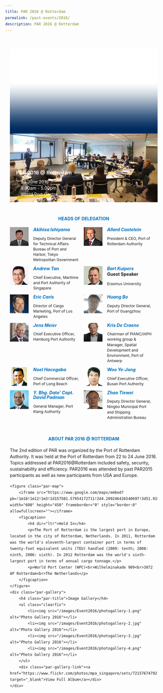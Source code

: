 ```yaml
---
title: PAR 2016 @ Rotterdam
permalink: /past-events/2016/
description: PAR 2016 @ Rotterdam
---
```

<style type="text/css">
	body {font-size:14px;line-height:1.42857143;}
	h1, h2, h3, h4, h5, h6 {line-height:1.1;}
	a[href$=".pdf"] {margin-left:0;}
	a[href$=".pdf"]:before {display:none;}
	.content ol {font-size:inherit;}
	.content p {margin:0 0 15px;font-size:inherit;line-height:inherit;}
	.content li, .content ol li {margin:0;font-size:inherit;line-height:inherit;}
	.mobile {display:block!important;}
	.desktop {display:none!important;}
	.navbar-end, .is-search-bar {display:none;}
	#main-content .bp-section {padding:0;}
	#main-content .bp-section-pagetitle {display:none;}
	#main-content .bp-container {width:100%;max-width:100%;min-height:250px;padding:0!important;}
	#main-content .bp-container .row {margin:0;}
	#main-content .bp-container .col {padding:0;}
	#main-content .col.is-8 {width:100%;margin:0;}
	#main-content .col.is-2.has-side-nav {display:none;}
	#main-content .bp-dropdown-button {background:#0fa678;color:#fff;text-transform: uppercase;}
	#main-content .bp-dropdown-button:hover, #main-content .bp-dropdown-button:focus {color:#fff;text-decoration:none;}
	@media(min-width:1280px) {
		.mobile {display:none!important;}
		.desktop {display:block!important;}
	}
	
	.par-main {padding:35px 15px;margin:0 auto;}
	.par-main .par-list-none {list-style:none;margin:0;}
	@media(min-width:992px) {
		.par-main {max-width:970px;}
	}
	@media(min-width:1024px) {
		.par-main {padding:35px 0;}
	}
	@media(min-width:1440px) {
		.par-main {max-width:1280px;}
	}
	
	figure {margin:0!important;}
	figcaption {font-style:normal!important;text-align:left;}
	.tab {margin:0 0 40px;}
	.tab-nav {position:absolute;display:none;width:300px;height:385px;z-index:9;overflow-y:auto;}
	.tab-nav>ul {list-style:none;padding:0;margin:0;}
	.tab-nav>ul>li {margin:0!important;}
	.tab-nav>ul>li+li {border-top:1px solid #fff;}
	.tab-nav>ul>li>a {position:relative;display:block;height:96px;padding:15px 45px 15px 30px;margin:0;font-size:20px;font-weight:700;background:#002b5f;color:#fff;text-decoration:none;text-transform:uppercase;}
	.tab-nav>ul>li>a:hover, .tab-nav>ul>li>a:focus {color:#fff;text-decoration:none;}
	.tab-nav>ul>li.active>a {background:#0fa678;}
	.tab-nav>ul>li.active>a:before {position:absolute;display:block;content:'';top:50%;right:15px;border-style: solid;border-width:10px 0 10px 15px;border-color: transparent transparent transparent #fff;transform:translateY(-50%);}
	.tab>.tab-content {position:relative;margin:0!important;border:0;}
	.tab>.tab-content>img.overlay {position:absolute;top:0;left:0;}
	.tab>.tab-content>figcaption {position:absolute;bottom:0;left:0;padding:20px;color:#fff;}
	.tab>.tab-content>figcaption>h3 {margin:0 0 10px;font-size:16px;font-weight:700;color:#fff;}
	.tab>.tab-content>figcaption>ul {list-style:none;padding:0;margin:0;}
	.tab>.tab-content>figcaption>ul>li {margin:0;}
	.tab>.tab-content>figcaption>ul>li>i {margin:0 15px 0 0;}
	.par-title {margin:40px 0 20px!important;font-size:14px;font-weight:700;color:#0071c0!important;text-align:center;text-transform:uppercase;}
	.par-delegate-list {display:flex;flex-wrap:wrap;list-style:none!important;padding:0;margin:0!important;}
	.par-delegate-list>li {width:100%;margin:0;}
	.par-delegate {position:relative;}
	.par-delegate>img {position:absolute;width:60px!important;margin:0 15px 0 0!important;top:0;left:0;}
	.par-delegate>figcaption {padding:0 0 0 75px;min-height:60px;}
	.par-delegate>figcaption>h5 {margin:0;font-size:14px;font-weight:700;color:#0071c0;}
	.par-delegate>figcaption>strong {display:block;}
	.par-delegate>figcaption>p {font-size:12px;}
	.par-map {display:flex;flex-wrap:wrap;background:#e3e3e3;}
	.par-map>iframe {width:100%;}
	.par-map>figcaption {width:100%;padding:30px;}
	.par-map>figcaption>h4 {font-size:14px;font-weight:700;color:#0071c0!important;text-transform:uppercase;}
	.par-gallery {position:relative;}
	.par-gallery>ul {display:flex;flex-wrap:wrap;list-style:none;padding:0;margin:0;}
	.par-gallery>ul>li {width:100%;padding:0 5px;}
	.par-gallery>ul>li>img {border: 7px solid #f2f2f2;}
	.par-gallery-link>a{position:absolute;top:0;right:0;color: #0071c0;font-weight: 700;text-decoration:none;}
	@media(min-width:480px) {
		.par-gallery>ul>li {width:50%;}
	}
	@media(min-width:768px) {
		.par-delegate-list>li {width:50%;}
		.par-delegate>figcaption {padding:0 15px 0 75px;}
		.par-gallery>ul>li {width:33.3333%;}
	}
	@media(min-width:992px) {
		.par-delegate-list>li {width:25%;}
		.par-gallery>ul>li {width:25%;}
	}
	@media(min-width:1024px) {
		.tab {position:relative;height:385px;overflow:hidden;}
		.tab-nav {display:block;}
		.tab>.tab-content {margin:0 0 0 300px!important;}
		.par-title {font-size:20px;text-align:left;}
		.par-map>iframe, .par-map>figcaption {width:50%;}
		.par-map>figcaption>h4 {font-size:20px;}
	}
	@media(min-width:1440px) {
		.tab {position:relative;height:520px;overflow:hidden;}
		.tab-nav {width:375px;height:520px;}
		.tab-nav>ul>li>a {height:130px;}
		.tab>.tab-content {margin:0 0 0 375px!important;}
	}
</style>
<div class="par-main">
	<div class="tab">
		<div class="tab-nav">
			<ul>
				<li><a href="/past-events/2021">PAR 2021 @ Antwerp</a></li>
				<li><a href="/past-events/2020">PAR COVID-19 Declaration</a></li>
				<li><a href="/past-events/2019">PAR 2019 @ Kobe</a></li>
				<li><a href="/past-events/2018">PAR 2018 @ Long Beach</a></li>
				<li><a href="/past-events/2017">PAR 2017 @ Ningbo</a></li>
				<li class="active"><a href="/past-events/2016">PAR 2016 @ Rotterdam</a></li>
				<li><a href="/past-events/2015">PAR 2015 @ Singapore</a></li>
			</ul>
		</div>
		<figure class="tab-content">
			<img src="/images/Shared/bg-past-events-overlay-m.png" class="overlay is-hidden-desktop">
			<img src="/images/Shared/bg-past-events-overlay-d.png" class="overlay is-hidden-touch">
			<img src="/images/Event2016/bg-past-events-m.jpg" class="is-hidden-desktop">
			<img src="/images/Event2016/bg-past-events-d.jpg" class="is-hidden-touch">
			<figcaption>
				<h3>PAR 2016 @ Rotterdam</h3>
				<ul>
					<li><i class="sgds-icon sgds-icon-calendar"></i>23 June 2016</li>
					<li><i class="sgds-icon sgds-icon-clock"></i>9.00am - 5.00pm</li>
					<li><i class="sgds-icon sgds-icon-place"></i>World Port Centre</li>
				</ul>
			</figcaption>
		</figure>
	</div>
	<h4 class="par-title">Heads of Delegation</h4>
	<ul class="par-delegate-list">
		<li>
			<figure class="par-delegate">
				<img src="/images/Event2016/Delegation/akihisa-ishiyama.png" alt="Akihisa Ishiyama">
				<figcaption>
					<h5>Akihisa Ishiyama</h5>
					<p>Deputy Director General for Technical Affairs Bureau of Port and Harbor, Tokyo Metropolitan Government</p>
				</figcaption>
			</figure>
		</li>
		<li>
			<figure class="par-delegate">
				<img src="/images/Event2016/Delegation/allard-castelein.png" alt="Allard Castelein">
				<figcaption>
					<h5>Allard Castelein</h5>
					<p>President &amp; CEO, Port of Rotterdam Authority</p>
				</figcaption>
			</figure>
		</li>
		<li>
			<figure class="par-delegate">
				<img src="/images/Event2016/Delegation/andrew-tan.png" alt="Andrew Tan">
				<figcaption>
					<h5>Andrew Tan</h5>
					<p>Chief Executive, Maritime and Port Authority of Singapore</p>
				</figcaption>
			</figure>
		</li>
		<li>
			<figure class="par-delegate">
				<img src="/images/Event2016/Delegation/bart-kujipers.png" alt="Bart Kuipers">
				<figcaption>
					<h5>Bart Kuipers</h5>
					<strong>Guest Speaker</strong>
					<p>Erasmus University</p>
				</figcaption>
			</figure>
		</li>
		<li>
			<figure class="par-delegate">
				<img src="/images/Event2016/Delegation/eric-caris.png" alt="Eric Caris">
				<figcaption>
					<h5>Eric Caris</h5>
					<p>Director of Cargo Marketing, Port of Los Angeles</p>
				</figcaption>
			</figure>
		</li>
		<li>
			<figure class="par-delegate">
				<img src="/images/Event2016/Delegation/huang-bo.jpg" alt="Huang Bo">
				<figcaption>
					<h5>Huang Bo</h5>
					<p>Deputy Director General, Port of Guangzhou</p>
				</figcaption>
			</figure>
		</li>
		<li>
			<figure class="par-delegate">
				<img src="/images/Event2016/Delegation/jens-meier.png" alt="Jens Meier">
				<figcaption>
					<h5>Jens Meier</h5>
					<p>Chief Executive Officer, Hamburg Port Authority</p>
				</figcaption>
			</figure>
		</li>
		<li>
			<figure class="par-delegate">
				<img src="/images/Event2016/Delegation/kris-de-craene.jpg" alt="Kris De Craene">
				<figcaption>
					<h5>Kris De Craene</h5>
					<p>Chairman of PIANC/IAPH working group &amp; Manager, Spatial Development and Environment, Port of Antwerp</p>
				</figcaption>
			</figure>
		</li>
		<li>
			<figure class="par-delegate">
				<img src="/images/Event2016/Delegation/noel-hacegaba.png" alt="Noel Hacegaba">
				<figcaption>
					<h5>Noel Hacegaba</h5>
					<p>Chief Commercial Officer, Port of Long Beach</p>
				</figcaption>
			</figure>
		</li>
		<li>
			<figure class="par-delegate">
				<img src="/images/Event2016/Delegation/woo-ye-jong.png" alt="Woo Ye-Jong">
				<figcaption>
					<h5>Woo Ye-Jong</h5>
					<p>Chief Executive Officer, Busan Port Authority</p>
				</figcaption>
			</figure>
		</li>
		<li>
			<figure class="par-delegate">
				<img src="/images/Event2016/Delegation/y-bhg-dato-capt-david-padman.png" alt="Y. Bhg. Dato’ Capt. David Padman">
				<figcaption>
					<h5>Y. Bhg. Dato’ Capt. David Padman</h5>
					<p>General Manager, Port Klang Authority</p>
				</figcaption>
			</figure>
		</li>
		<li>
			<figure class="par-delegate">
				<img src="/images/Event2016/Delegation/zhao-tie-wei.png" alt="Zhao Tiewei">
				<figcaption>
					<h5>Zhao Tiewei</h5>
					<p>Deputy Director General, Ningbo Municipal Port and Shipping Administration Bureau</p>
				</figcaption>
			</figure>
		</li>
	</ul>
	<h4 class="par-title">ABOUT PAR 2016 @ ROTTERDAM</h4>
	<p>The 2nd edition of PAR was organized by the Port of Rotterdam Authority. It was held at the Port of Rotterdam from 22 to 24 June 2016. Topics addressed at PAR2016@Rotterdam included safety, security, sustainability and efficiency. PAR2016 was attended by past PAR2015 participants as well as new participants from USA and Europe.</p>
	
	<figure class="par-map">
		<iframe src="https://www.google.com/maps/embed?pb=!1m18!1m12!1m3!1d157501.57954172711!2d4.209246426540697!3d51.91640111180245!2m3!1f0!2f0!3f0!3m2!1i1024!2i768!4f13.1!3m3!1m2!1s0x47c43364d5024c2b%3A0x10e34479d6c9104d!2sPort+of+Rotterdam+Authority!5e0!3m2!1sen!2ssg!4v1498719191297" width="600" height="450" frameborder="0" style="border:0" allowfullscreen=""></iframe>
		<figcaption>
			<h4 dir="ltr">Held In</h4>
			<p>The Port of Rotterdam is the largest port in Europe, located in the city of Rotterdam, Netherlands. In 2011, Rotterdam was the world's eleventh-largest container port in terms of twenty-foot equivalent units (TEU) handled (2009: tenth; 2008: ninth, 2006: sixth). In 2012 Rotterdam was the world's sixth-largest port in terms of annual cargo tonnage.</p>
			<p>World Port Center (WPC)<br>Wilhelminakade 909<br>3072 AP Rotterdam<br>The Netherlands</p>
		</figcaption>
	</figure>
	<div class="par-gallery">
		<h4 class="par-title">Image Gallery</h4>
		<ul class="clearfix">
			<li><img src="/images/Event2016/photogallery-1.png" alt="Photo Gallery 2016"></li>
			<li><img src="/images/Event2016/photogallery-2.jpg" alt="Photo Gallery 2016"></li>
			<li><img src="/images/Event2016/photogallery-3.jpg" alt="Photo Gallery 2016"></li>
			<li><img src="/images/Event2016/photogallery-4.png" alt="Photo Gallery 2016"></li>
		</ul>
		<div class="par-gallery-link"><a href="https://www.flickr.com/photos/mpa_singapore/sets/72157674792137082" target="_blank">View Full Album</a></div>
	</div>
</div>